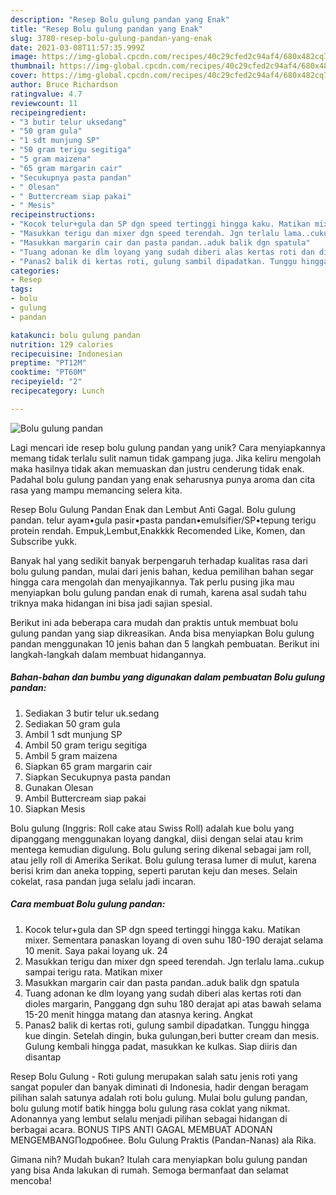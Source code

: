 ```yaml
---
description: "Resep Bolu gulung pandan yang Enak"
title: "Resep Bolu gulung pandan yang Enak"
slug: 3780-resep-bolu-gulung-pandan-yang-enak
date: 2021-03-08T11:57:35.999Z
image: https://img-global.cpcdn.com/recipes/40c29cfed2c94af4/680x482cq70/bolu-gulung-pandan-foto-resep-utama.jpg
thumbnail: https://img-global.cpcdn.com/recipes/40c29cfed2c94af4/680x482cq70/bolu-gulung-pandan-foto-resep-utama.jpg
cover: https://img-global.cpcdn.com/recipes/40c29cfed2c94af4/680x482cq70/bolu-gulung-pandan-foto-resep-utama.jpg
author: Bruce Richardson
ratingvalue: 4.7
reviewcount: 11
recipeingredient:
- "3 butir telur uksedang"
- "50 gram gula"
- "1 sdt munjung SP"
- "50 gram terigu segitiga"
- "5 gram maizena"
- "65 gram margarin cair"
- "Secukupnya pasta pandan"
- " Olesan"
- " Buttercream siap pakai"
- " Mesis"
recipeinstructions:
- "Kocok telur+gula dan SP dgn speed tertinggi hingga kaku. Matikan mixer. Sementara panaskan loyang di oven suhu 180-190 derajat selama 10 menit. Saya pakai loyang uk. 24"
- "Masukkan terigu dan mixer dgn speed terendah. Jgn terlalu lama..cukup sampai terigu rata. Matikan mixer"
- "Masukkan margarin cair dan pasta pandan..aduk balik dgn spatula"
- "Tuang adonan ke dlm loyang yang sudah diberi alas kertas roti dan dioles margarin, Panggang dgn suhu 180 derajat api atas bawah selama 15-20 menit hingga matang dan atasnya kering. Angkat"
- "Panas2 balik di kertas roti, gulung sambil dipadatkan. Tunggu hingga kue dingin. Setelah dingin, buka gulungan,beri butter cream dan mesis. Gulung kembali hingga padat, masukkan ke kulkas. Siap diiris dan disantap"
categories:
- Resep
tags:
- bolu
- gulung
- pandan

katakunci: bolu gulung pandan 
nutrition: 129 calories
recipecuisine: Indonesian
preptime: "PT12M"
cooktime: "PT60M"
recipeyield: "2"
recipecategory: Lunch

---
```



![Bolu gulung pandan](https://img-global.cpcdn.com/recipes/40c29cfed2c94af4/680x482cq70/bolu-gulung-pandan-foto-resep-utama.jpg)

Lagi mencari ide resep bolu gulung pandan yang unik? Cara menyiapkannya memang tidak terlalu sulit namun tidak gampang juga. Jika keliru mengolah maka hasilnya tidak akan memuaskan dan justru cenderung tidak enak. Padahal bolu gulung pandan yang enak seharusnya punya aroma dan cita rasa yang mampu memancing selera kita.

Resep Bolu Gulung Pandan Enak dan Lembut Anti Gagal. Bolu gulung pandan. telur ayam•gula pasir•pasta pandan•emulsifier/SP•tepung terigu protein rendah. Empuk,Lembut,Enakkkk Recomended Like, Komen, dan Subscribe yukk.

Banyak hal yang sedikit banyak berpengaruh terhadap kualitas rasa dari bolu gulung pandan, mulai dari jenis bahan, kedua pemilihan bahan segar hingga cara mengolah dan menyajikannya. Tak perlu pusing jika mau menyiapkan bolu gulung pandan enak di rumah, karena asal sudah tahu triknya maka hidangan ini bisa jadi sajian spesial.


Berikut ini ada beberapa cara mudah dan praktis untuk membuat bolu gulung pandan yang siap dikreasikan. Anda bisa menyiapkan Bolu gulung pandan menggunakan 10 jenis bahan dan 5 langkah pembuatan. Berikut ini langkah-langkah dalam membuat hidangannya.

<!--inarticleads1-->

##### Bahan-bahan dan bumbu yang digunakan dalam pembuatan Bolu gulung pandan:

1. Sediakan 3 butir telur uk.sedang
1. Sediakan 50 gram gula
1. Ambil 1 sdt munjung SP
1. Ambil 50 gram terigu segitiga
1. Ambil 5 gram maizena
1. Siapkan 65 gram margarin cair
1. Siapkan Secukupnya pasta pandan
1. Gunakan  Olesan
1. Ambil  Buttercream siap pakai
1. Siapkan  Mesis


Bolu gulung (Inggris: Roll cake atau Swiss Roll) adalah kue bolu yang dipanggang menggunakan loyang dangkal, diisi dengan selai atau krim mentega kemudian digulung. Bolu gulung sering dikenal sebagai jam roll, atau jelly roll di Amerika Serikat. Bolu gulung terasa lumer di mulut, karena berisi krim dan aneka topping, seperti parutan keju dan meses. Selain cokelat, rasa pandan juga selalu jadi incaran. 

<!--inarticleads2-->

##### Cara membuat Bolu gulung pandan:

1. Kocok telur+gula dan SP dgn speed tertinggi hingga kaku. Matikan mixer. Sementara panaskan loyang di oven suhu 180-190 derajat selama 10 menit. Saya pakai loyang uk. 24
1. Masukkan terigu dan mixer dgn speed terendah. Jgn terlalu lama..cukup sampai terigu rata. Matikan mixer
1. Masukkan margarin cair dan pasta pandan..aduk balik dgn spatula
1. Tuang adonan ke dlm loyang yang sudah diberi alas kertas roti dan dioles margarin, Panggang dgn suhu 180 derajat api atas bawah selama 15-20 menit hingga matang dan atasnya kering. Angkat
1. Panas2 balik di kertas roti, gulung sambil dipadatkan. Tunggu hingga kue dingin. Setelah dingin, buka gulungan,beri butter cream dan mesis. Gulung kembali hingga padat, masukkan ke kulkas. Siap diiris dan disantap


Resep Bolu Gulung - Roti gulung merupakan salah satu jenis roti yang sangat populer dan banyak diminati di Indonesia, hadir dengan beragam pilihan salah satunya adalah roti bolu gulung. Mulai bolu gulung pandan, bolu gulung motif batik hingga bolu gulung rasa coklat yang nikmat. Adonannya yang lembut selalu menjadi pilihan sebagai hidangan di berbagai acara. BONUS TIPS ANTI GAGAL MEMBUAT ADONAN MENGEMBANGПодробнее. Bolu Gulung Praktis (Pandan-Nanas) ala Rika. 

Gimana nih? Mudah bukan? Itulah cara menyiapkan bolu gulung pandan yang bisa Anda lakukan di rumah. Semoga bermanfaat dan selamat mencoba!
